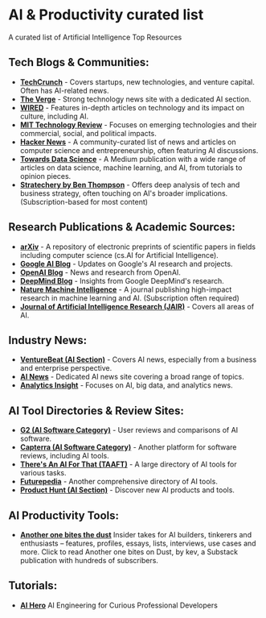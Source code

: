 # AI & Productivity curated list

A curated list of Artificial Intelligence Top Resources

## Tech Blogs & Communities:

*   **[TechCrunch](https://techcrunch.com/)**  - Covers startups, new technologies, and venture capital. Often has AI-related news.
*   **[The Verge](https://www.theverge.com/ai-artificial-intelligence)** - Strong technology news site with a dedicated AI section.
*   **[WIRED](https://www.wired.com/tag/artificial-intelligence/)** - Features in-depth articles on technology and its impact on culture, including AI.
*   **[MIT Technology Review](https://www.technologyreview.com/artificial-intelligence/)** - Focuses on emerging technologies and their commercial, social, and political impacts.
*   **[Hacker News](https://news.ycombinator.com/)** - A community-curated list of news and articles on computer science and entrepreneurship, often featuring AI discussions.
*   **[Towards Data Science](https://towardsdatascience.com/)** - A Medium publication with a wide range of articles on data science, machine learning, and AI, from tutorials to opinion pieces.
*   **[Stratechery by Ben Thompson](https://stratechery.com/)** - Offers deep analysis of tech and business strategy, often touching on AI's broader implications. (Subscription-based for most content)

## Research Publications & Academic Sources:

*   **[arXiv](https://arxiv.org/corr/home)** - A repository of electronic preprints of scientific papers in fields including computer science (cs.AI for Artificial Intelligence).
*   **[Google AI Blog](https://ai.googleblog.com/)** - Updates on Google's AI research and projects.
*   **[OpenAI Blog](https://openai.com/blog/)** - News and research from OpenAI.
*   **[DeepMind Blog](https://deepmind.google/blog)** - Insights from Google DeepMind's research.
*   **[Nature Machine Intelligence](https://www.nature.com/natmachintell/)** - A journal publishing high-impact research in machine learning and AI. (Subscription often required)
*   **[Journal of Artificial Intelligence Research (JAIR)](https://www.jair.org/)** - Covers all areas of AI.

## Industry News:

*   **[VentureBeat (AI Section)](https://venturebeat.com/category/ai/)** - Covers AI news, especially from a business and enterprise perspective.
*   **[AI News](https://www.artificialintelligence-news.com/)** - Dedicated AI news site covering a broad range of topics.
*   **[Analytics Insight](https://www.analyticsinsight.net/)** - Focuses on AI, big data, and analytics news.

## AI Tool Directories & Review Sites:

*   **[G2 (AI Software Category)](https://www.g2.com/categories/ai-software)** - User reviews and comparisons of AI software.
*   **[Capterra (AI Software Category)](https://www.capterra.com/artificial-intelligence-software/)** - Another platform for software reviews, including AI tools.
*   **[There's An AI For That (TAAFT)](https://theresanaiforthat.com/)** - A large directory of AI tools for various tasks.
*   **[Futurepedia](https://www.futurepedia.io/)** - Another comprehensive directory of AI tools.
*   **[Product Hunt (AI Section)](https://www.producthunt.com/topics/artificial-intelligence)** - Discover new AI products and tools.


## AI Productivity Tools:
- **[Another one bites the dust](https://dusthq.substack.com/)**
  Insider takes for AI builders, tinkerers and enthusiasts – features, profiles, essays, lists, interviews, use cases and more. Click to read Another one bites on Dust, by kev, a Substack publication with hundreds of subscribers.

## Tutorials:
- **[AI Hero](https://www.aihero.dev/posts)**
  AI Engineering for Curious Professional Developers

